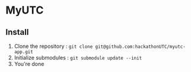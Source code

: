 # MyUTC

## Install
1. Clone the repository : `git clone git@github.com:hackathonUTC/myutc-app.git`
2. Initialize submodules : `git submodule update --init`
3. You're done
